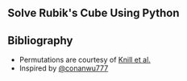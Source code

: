 ## Solve Rubik's Cube Using Python

## Bibliography

* Permutations are courtesy of [Knill et al.](http://www.math.harvard.edu/~knill/offprints/sigsam1987.pdf)
* Inspired by [@conanwu777](https://github.com/conanwu777/rubik)